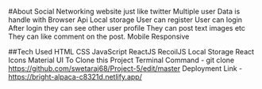 #About
Social Networking website just like twitter
Multiple user Data is handle with Browser Api Local storage
User can register
User can login
After login they can see other user profile
They can post text images etc
They can like comment on the post.
Mobile Responsive

##Tech Used
HTML
CSS
JavaScript
ReactJS
RecoilJS
Local Storage
React Icons
Material UI
To Clone this Project
Terminal Command - git clone https://github.com/swetaraj68/Project-5/edit/master
Deployment Link -https://bright-alpaca-c8321d.netlify.app/
